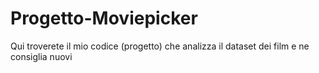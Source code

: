 # Progetto-Moviepicker
Qui troverete il mio codice (progetto) che analizza il dataset dei film e ne consiglia nuovi
